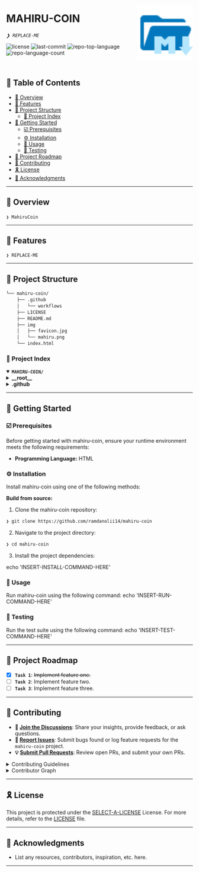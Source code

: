 <div align="left" style="position: relative;">
<img src="https://raw.githubusercontent.com/PKief/vscode-material-icon-theme/ec559a9f6bfd399b82bb44393651661b08aaf7ba/icons/folder-markdown-open.svg" align="right" width="30%" style="margin: -20px 0 0 20px;">
<h1>MAHIRU-COIN</h1>
<p align="left">
	<em><code>❯ REPLACE-ME</code></em>
</p>
<p align="left">
	<img src="https://img.shields.io/github/license/ramdanolii14/mahiru-coin?style=default&logo=opensourceinitiative&logoColor=white&color=0080ff" alt="license">
	<img src="https://img.shields.io/github/last-commit/ramdanolii14/mahiru-coin?style=default&logo=git&logoColor=white&color=0080ff" alt="last-commit">
	<img src="https://img.shields.io/github/languages/top/ramdanolii14/mahiru-coin?style=default&color=0080ff" alt="repo-top-language">
	<img src="https://img.shields.io/github/languages/count/ramdanolii14/mahiru-coin?style=default&color=0080ff" alt="repo-language-count">
</p>
<p align="left"><!-- default option, no dependency badges. -->
</p>
<p align="left">
	<!-- default option, no dependency badges. -->
</p>
</div>
<br clear="right">

## 🔗 Table of Contents

- [📍 Overview](#-overview)
- [👾 Features](#-features)
- [📁 Project Structure](#-project-structure)
  - [📂 Project Index](#-project-index)
- [🚀 Getting Started](#-getting-started)
  - [☑️ Prerequisites](#-prerequisites)
  - [⚙️ Installation](#-installation)
  - [🤖 Usage](#🤖-usage)
  - [🧪 Testing](#🧪-testing)
- [📌 Project Roadmap](#-project-roadmap)
- [🔰 Contributing](#-contributing)
- [🎗 License](#-license)
- [🙌 Acknowledgments](#-acknowledgments)

---

## 📍 Overview

<code>❯ MahiruCoin</code>

---

## 👾 Features

<code>❯ REPLACE-ME</code>

---

## 📁 Project Structure

```sh
└── mahiru-coin/
    ├── .github
    │   └── workflows
    ├── LICENSE
    ├── README.md
    ├── img
    │   ├── favicon.jpg
    │   └── mahiru.png
    └── index.html
```


### 📂 Project Index
<details open>
	<summary><b><code>MAHIRU-COIN/</code></b></summary>
	<details> <!-- __root__ Submodule -->
		<summary><b>__root__</b></summary>
		<blockquote>
			<table>
			<tr>
				<td><b><a href='https://github.com/ramdanolii14/mahiru-coin/blob/master/index.html'>index.html</a></b></td>
				<td><code>❯ REPLACE-ME</code></td>
			</tr>
			</table>
		</blockquote>
	</details>
	<details> <!-- .github Submodule -->
		<summary><b>.github</b></summary>
		<blockquote>
			<details>
				<summary><b>workflows</b></summary>
				<blockquote>
					<table>
					<tr>
						<td><b><a href='https://github.com/ramdanolii14/mahiru-coin/blob/master/.github/workflows/static.yml'>static.yml</a></b></td>
						<td><code>❯ REPLACE-ME</code></td>
					</tr>
					<tr>
						<td><b><a href='https://github.com/ramdanolii14/mahiru-coin/blob/master/.github/workflows/jekyll-gh-pages.yml'>jekyll-gh-pages.yml</a></b></td>
						<td><code>❯ REPLACE-ME</code></td>
					</tr>
					</table>
				</blockquote>
			</details>
		</blockquote>
	</details>
</details>

---
## 🚀 Getting Started

### ☑️ Prerequisites

Before getting started with mahiru-coin, ensure your runtime environment meets the following requirements:

- **Programming Language:** HTML


### ⚙️ Installation

Install mahiru-coin using one of the following methods:

**Build from source:**

1. Clone the mahiru-coin repository:
```sh
❯ git clone https://github.com/ramdanolii14/mahiru-coin
```

2. Navigate to the project directory:
```sh
❯ cd mahiru-coin
```

3. Install the project dependencies:

echo 'INSERT-INSTALL-COMMAND-HERE'



### 🤖 Usage
Run mahiru-coin using the following command:
echo 'INSERT-RUN-COMMAND-HERE'

### 🧪 Testing
Run the test suite using the following command:
echo 'INSERT-TEST-COMMAND-HERE'

---
## 📌 Project Roadmap

- [X] **`Task 1`**: <strike>Implement feature one.</strike>
- [ ] **`Task 2`**: Implement feature two.
- [ ] **`Task 3`**: Implement feature three.

---

## 🔰 Contributing

- **💬 [Join the Discussions](https://github.com/ramdanolii14/mahiru-coin/discussions)**: Share your insights, provide feedback, or ask questions.
- **🐛 [Report Issues](https://github.com/ramdanolii14/mahiru-coin/issues)**: Submit bugs found or log feature requests for the `mahiru-coin` project.
- **💡 [Submit Pull Requests](https://github.com/ramdanolii14/mahiru-coin/blob/main/CONTRIBUTING.md)**: Review open PRs, and submit your own PRs.

<details closed>
<summary>Contributing Guidelines</summary>

1. **Fork the Repository**: Start by forking the project repository to your github account.
2. **Clone Locally**: Clone the forked repository to your local machine using a git client.
   ```sh
   git clone https://github.com/ramdanolii14/mahiru-coin
   ```
3. **Create a New Branch**: Always work on a new branch, giving it a descriptive name.
   ```sh
   git checkout -b new-feature-x
   ```
4. **Make Your Changes**: Develop and test your changes locally.
5. **Commit Your Changes**: Commit with a clear message describing your updates.
   ```sh
   git commit -m 'Implemented new feature x.'
   ```
6. **Push to github**: Push the changes to your forked repository.
   ```sh
   git push origin new-feature-x
   ```
7. **Submit a Pull Request**: Create a PR against the original project repository. Clearly describe the changes and their motivations.
8. **Review**: Once your PR is reviewed and approved, it will be merged into the main branch. Congratulations on your contribution!
</details>

<details closed>
<summary>Contributor Graph</summary>
<br>
<p align="left">
   <a href="https://github.com{/ramdanolii14/mahiru-coin/}graphs/contributors">
      <img src="https://contrib.rocks/image?repo=ramdanolii14/mahiru-coin">
   </a>
</p>
</details>

---

## 🎗 License

This project is protected under the [SELECT-A-LICENSE](https://choosealicense.com/licenses) License. For more details, refer to the [LICENSE](https://choosealicense.com/licenses/) file.

---

## 🙌 Acknowledgments

- List any resources, contributors, inspiration, etc. here.

---
